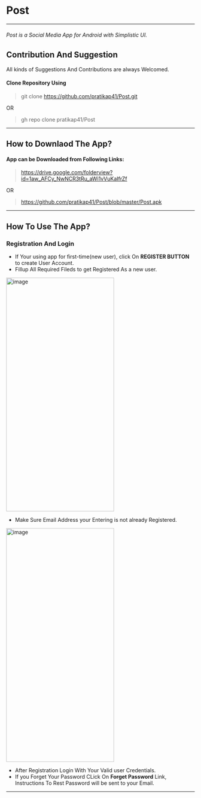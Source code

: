 # Post
---
###### Post is a Social Media App for Android with Simplistic UI.


## Contribution And Suggestion 

All kinds of Suggestions And Contributions are always Welcomed.

#### Clone Repository Using

> git clone https://github.com/pratikap41/Post.git

OR

>gh repo clone pratikap41/Post

---

## How to Downlaod The App?

#### App can be Downloaded from Following Links:

> https://drive.google.com/folderview?id=1aw_AFCy_NwNCR3tRu_aWi1vVuKaIfrZf

OR

> https://github.com/pratikap41/Post/blob/master/Post.apk

---

## How To Use The App?


### Registration And Login

 
- If Your using app for first-time(new user), click On **REGISTER BUTTON** to create User Account.
- Fillup All Required Fileds to get Registered As a new user.

 <img src="https://github.com/pratikap41/Post/blob/master/ExternalAssets/Images/IMG_20201228_224527.png" alt="image" width="288" height="624">
 
- Make Sure Email Address your Entering is not already Registered.

<img src="https://github.com/pratikap41/Post/blob/master/ExternalAssets/Images/IMG_20201228_224535.png" alt="image" width="288" height="624">


- After Registration Login With Your Valid user Credentials.
- If you Forget Your Password CLick On **Forget Password** Link, Instructions To Rest Password will be sent to your Email.

___


